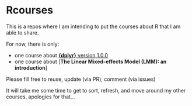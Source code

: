 # Rcourses

This is a repos where I am intending to put the courses about R that I am able to share.

For now, there is only:

- one course about [**{dplyr}** version 1.0.0](https://courtiol.github.io/Rcourses/dplyr1.html)
- one course about [**The Linear Mixed-effects Model (LMM): an introduction**]

Please fill free to reuse, update (via PR), comment (via issues)

It will take me some time to get to sort, refresh, and move around my other courses, apologies for that...
